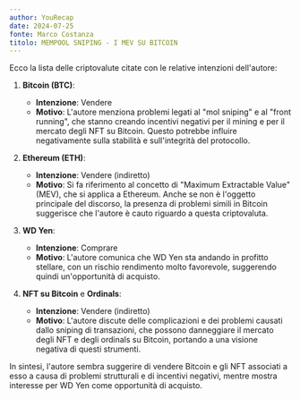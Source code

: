 ```yaml
---
author: YouRecap
date: 2024-07-25
fonte: Marco Costanza
titolo: MEMPOOL SNIPING - I MEV SU BITCOIN
---
```


Ecco la lista delle criptovalute citate con le relative intenzioni dell'autore:

1. **Bitcoin (BTC)**: 
   - **Intenzione**: Vendere
   - **Motivo**: L'autore menziona problemi legati al "mol sniping" e al "front running", che stanno creando incentivi negativi per il mining e per il mercato degli NFT su Bitcoin. Questo potrebbe influire negativamente sulla stabilità e sull'integrità del protocollo.

2. **Ethereum (ETH)**: 
   - **Intenzione**: Vendere (indiretto)
   - **Motivo**: Si fa riferimento al concetto di "Maximum Extractable Value" (MEV), che si applica a Ethereum. Anche se non è l'oggetto principale del discorso, la presenza di problemi simili in Bitcoin suggerisce che l'autore è cauto riguardo a questa criptovaluta.

3. **WD Yen**: 
   - **Intenzione**: Comprare
   - **Motivo**: L'autore comunica che WD Yen sta andando in profitto stellare, con un rischio rendimento molto favorevole, suggerendo quindi un'opportunità di acquisto.

4. **NFT su Bitcoin** e **Ordinals**: 
   - **Intenzione**: Vendere (indiretto)
   - **Motivo**: L'autore discute delle complicazioni e dei problemi causati dallo sniping di transazioni, che possono danneggiare il mercato degli NFT e degli ordinals su Bitcoin, portando a una visione negativa di questi strumenti.

In sintesi, l'autore sembra suggerire di vendere Bitcoin e gli NFT associati a esso a causa di problemi strutturali e di incentivi negativi, mentre mostra interesse per WD Yen come opportunità di acquisto.
